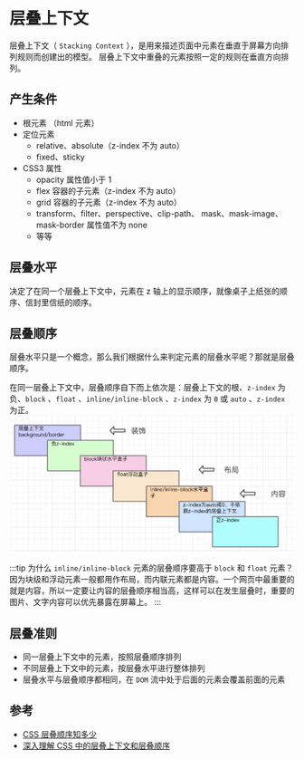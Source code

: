 # 层叠上下文

层叠上下文（ `Stacking Context` ），是用来描述页面中元素在垂直于屏幕方向排列规则而创建出的模型。
层叠上下文中重叠的元素按照一定的规则在垂直方向排列。

## 产生条件

- 根元素 （html 元素）
- 定位元素
  - relative、absolute（z-index 不为 auto）
  - fixed、sticky
- CSS3 属性
  - opacity 属性值小于 1
  - flex 容器的子元素（z-index 不为 auto）
  - grid 容器的子元素（z-index 不为 auto）
  - transform、filter、perspective、clip-path、
    mask、mask-image、mask-border
    属性值不为 none
  - 等等

## 层叠水平  

决定了在同一个层叠上下文中，元素在 z 轴上的显示顺序，就像桌子上纸张的顺序、信封里信纸的顺序。
  
## 层叠顺序  

层叠水平只是一个概念，那么我们根据什么来判定元素的层叠水平呢？那就是层叠顺序。

在同一层叠上下文中，层叠顺序自下而上依次是：层叠上下文的根、`z-index` 为负、`block` 、`float` 、`inline/inline-block` 、`z-index` 为 `0` 或 `auto` 、`z-index` 为正。
![stacking_context](https://raw.githubusercontent.com/Vsnoy/PicGo/main/VuePress/stacking_context.png)

:::tip
为什么 `inline/inline-block` 元素的层叠顺序要高于 `block` 和 `float` 元素？
因为块级和浮动元素一般都用作布局，而内联元素都是内容。一个网页中最重要的就是内容，所以一定要让内容的层叠顺序相当高，这样可以在发生层叠时，重要的图片、文字内容可以优先暴露在屏幕上。
:::
  
## 层叠准则

- 同一层叠上下文中的元素，按照层叠顺序排列
- 不同层叠上下文中的元素，按层叠水平进行整体排列
- 层叠水平与层叠顺序都相同，在 `DOM` 流中处于后面的元素会覆盖前面的元素

## 参考

- [CSS 层叠顺序知多少](https://blackstarxing.github.io/2019-08-30-css-stacking.html)
- [深入理解 CSS 中的层叠上下文和层叠顺序](https://liyucang-git.github.io/2017/02/13/%E6%B7%B1%E5%85%A5%E7%90%86%E8%A7%A3CSS%E4%B8%AD%E7%9A%84%E5%B1%82%E5%8F%A0%E4%B8%8A%E4%B8%8B%E6%96%87%E5%92%8C%E5%B1%82%E5%8F%A0%E9%A1%BA%E5%BA%8F/)